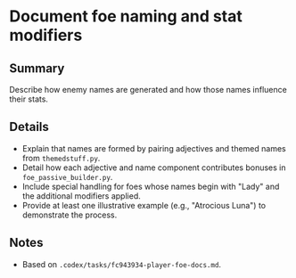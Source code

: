 # Document foe naming and stat modifiers

## Summary
Describe how enemy names are generated and how those names influence their stats.

## Details
- Explain that names are formed by pairing adjectives and themed names from `themedstuff.py`.
- Detail how each adjective and name component contributes bonuses in `foe_passive_builder.py`.
- Include special handling for foes whose names begin with "Lady" and the additional modifiers applied.
- Provide at least one illustrative example (e.g., "Atrocious Luna") to demonstrate the process.

## Notes
- Based on `.codex/tasks/fc943934-player-foe-docs.md`.
